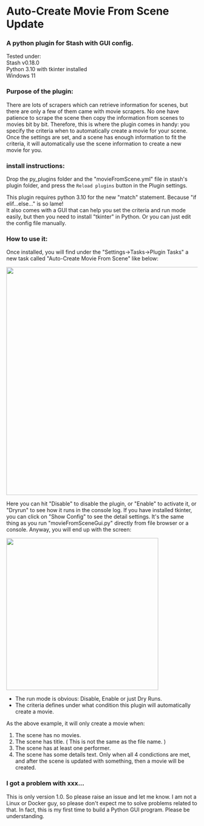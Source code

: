 # Auto-Create Movie From Scene Update
### A python plugin for Stash with GUI config.

Tested under: <br>
Stash v0.18.0 <br>
Python 3.10 with tkinter installed <br>
Windows 11

### Purpose of the plugin:
There are lots of scrapers which can retrieve information for scenes, but there are only a few of them came with movie scrapers. No one have patience to scrape the scene then copy the information from scenes to movies bit by bit. Therefore, this is where the plugin comes in handy: you specify the criteria when to automatically create a movie for your scene. Once the settings are set, and a scene has enough information to fit the criteria, it will automatically use the scene information to create a new movie for you.

### install instructions:
Drop the py_plugins folder and the "movieFromScene.yml" file in stash's plugin folder, and press the `Reload plugins` button in the Plugin settings. <p>

This plugin requires python 3.10 for the new "match" statement. Because "if elif...else..." is so lame! <br>
It also comes with a GUI that can help you set the criteria and run mode easily, but then you need to install "tkinter" in Python. Or you can just edit the config file manually.

### How to use it:
Once installed, you will find under the "Settings->Tasks->Plugin Tasks" a new task called "Auto-Create Movie From Scene" like below:
<p>
<img src="https://user-images.githubusercontent.com/22040708/211181083-e24a7685-073e-4f0c-a00f-872dfbe34ab4.png" width=600 />
<p>
Here you can hit "Disable" to disable the plugin, or "Enable" to activate it, or "Dryrun" to see how it runs in the console log.
If you have installed tkinter, you can click on "Show Config" to see the detail settings.
It's the same thing as you run "movieFromSceneGui.py" directly from file browser or a console. Anyway, you will end up with the screen: 
<p>
<img src="https://user-images.githubusercontent.com/22040708/211181257-2182df00-0b8f-4c93-90d9-885dbb0172f6.png" width= 400 />
<p>
  
* The run mode is obvious: Disable, Enable or just Dry Runs.
* The criteria defines under what condition this plugin will automatically create a movie.
  
As the above example, it will only create a movie when:
1. The scene has no movies.
2. The scene has title. ( This is not the same as the file name. )
3. The scene has at least one performer.
4. The scene has some details text.
Only when all 4 condictions are met, and after the scene is updated with something, then a movie will be created.

### I got a problem with xxx...
This is only version 1.0. So please raise an issue and let me know. I am not a Linux or Docker guy, so please don't expect me to solve
problems related to that. In fact, this is my first time to build a Python GUI program. Please be understanding.



